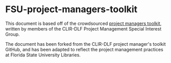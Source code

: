 # FSU-project-managers-toolkit
This document is based off of the crowdsourced [project managers toolkit](https://docs.google.com/document/d/1aCZaScfh1VsvkOH4ksZDh6exzAH7n8_mMrpnw4yINcI/edit), written by members of the CLIR-DLF Project Management Special Interest Group.

The document has been forked from the CLIR-DLF project manager's toolkit GitHub, and has been adapted to reflect the project management practices at Florida State University Libraries.
